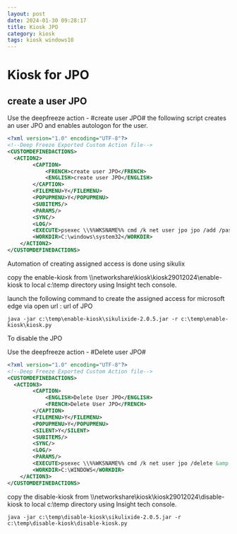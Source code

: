 ```yaml
---
layout: post
date: 2024-01-30 09:28:17
title: Kiosk JPO
category: kiosk
tags: kiosk windows10
---
```

# Kiosk for JPO

## create a user JPO

Use the deepfreeze action - #create user JPO# the following script creates an user JPO and enables autologon for the user.

```xml
<?xml version="1.0" encoding="UTF-8"?>
<!--Deep Freeze Exported Custom Action file-->
<CUSTOMDEFINEDACTIONS>
  <ACTION2>
		<CAPTION>
			<FRENCH>create user JPO</FRENCH>
			<ENGLISH>create user JPO</ENGLISH>
		</CAPTION>
		<FILEMENU>Y</FILEMENU>
		<POPUPMENU>Y</POPUPMENU>
		<SUBITEMS/>
		<PARAMS/>
		<SYNC/>
		<LOG/>
		<EXECUTE>psexec \\%%WKSNAME%% cmd /k net user jpo jpo /add /passwordchg:no &amp;&amp; reg add "HKLM\SOFTWARE\Microsoft\Windows NT\Currentversion\Winlogon" /v "AutoAdminLogon" /t REG_SZ /d "1" /f &amp;&amp; reg add "HKLM\SOFTWARE\Microsoft\Windows NT\Currentversion\Winlogon" /v "DefaultUserName" /t REG_SZ /d "jpo" /f &amp;&amp; REG ADD "HKLM\Software\Microsoft\Windows NT\CurrentVersion\Winlogon" /v DefaultPassword /t REG_SZ /d "jpo" /f </EXECUTE>
		<WORKDIR>C:\windows\system32</WORKDIR>
	</ACTION2>
</CUSTOMDEFINEDACTIONS>
```

Automation of creating assigned access is done using sikulix 

copy the enable-kiosk from \\\\networkshare\kiosk\kiosk29012024\enable-kiosk to local c:\temp directory using Insight tech console.

launch the following command to create the assigned access for microsoft edge via open url : url of JPO

```batch
java -jar c:\temp\enable-kiosk\sikulixide-2.0.5.jar -r c:\temp\enable-kiosk\kiosk.py
```

To disable the JPO

Use the deepfreeze action - #Delete user JPO#

```xml
<?xml version="1.0" encoding="UTF-8"?>
<!--Deep Freeze Exported Custom Action file-->
<CUSTOMDEFINEDACTIONS>
  <ACTION3>
		<CAPTION>
			<ENGLISH>Delete User JPO</ENGLISH>
			<FRENCH>Delete User JPO</FRENCH>
		</CAPTION>
		<FILEMENU>Y</FILEMENU>
		<POPUPMENU>Y</POPUPMENU>
		<SILENT>Y</SILENT>
		<SUBITEMS/>
		<SYNC/>
		<LOG/>
		<PARAMS/>
		<EXECUTE>psexec \\%%WKSNAME%% cmd /k net user jpo /delete &amp; REG DELETE "HKLM\Software\Microsoft\Windows NT\CurrentVersion\Winlogon" /v DefaultUserName /f &amp; REG DELETE "HKLM\Software\Microsoft\Windows NT\CurrentVersion\Winlogon" /v DefaultPassword /f &amp; REG ADD "HKLM\Software\Microsoft\Windows NT\CurrentVersion\Winlogon" /v AutoAdminLogon /t REG_SZ /d 0 /f</EXECUTE>
		<WORKDIR>C:\WINDOWS</WORKDIR>
	</ACTION3>
</CUSTOMDEFINEDACTIONS>
```

copy the disable-kiosk from \\\\networkshare\kiosk\kiosk29012024\disable-kiosk to local c:\temp directory using Insight tech console.

```batch
java -jar c:\temp\disable-kiosk\sikulixide-2.0.5.jar -r c:\temp\disable-kiosk\disable-kiosk.py
```
